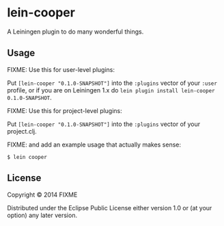 # lein-cooper

A Leiningen plugin to do many wonderful things.

## Usage

FIXME: Use this for user-level plugins:

Put `[lein-cooper "0.1.0-SNAPSHOT"]` into the `:plugins` vector of your
`:user` profile, or if you are on Leiningen 1.x do `lein plugin install
lein-cooper 0.1.0-SNAPSHOT`.

FIXME: Use this for project-level plugins:

Put `[lein-cooper "0.1.0-SNAPSHOT"]` into the `:plugins` vector of your project.clj.

FIXME: and add an example usage that actually makes sense:

    $ lein cooper

## License

Copyright © 2014 FIXME

Distributed under the Eclipse Public License either version 1.0 or (at
your option) any later version.
